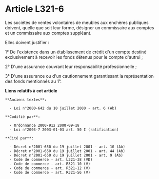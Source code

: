 # Article L321-6

Les sociétés de ventes volontaires de meubles aux enchères publiques doivent, quelle que soit leur forme, désigner un
commissaire aux comptes et un commissaire aux comptes suppléant.

Elles doivent justifier :

1° De l'existence dans un établissement de crédit d'un compte destiné exclusivement à recevoir les fonds détenus pour le
compte d'autrui ;

2° D'une assurance couvrant leur responsabilité professionnelle ;

3° D'une assurance ou d'un cautionnement garantissant la représentation des fonds mentionnés au 1°.

**Liens relatifs à cet article**

	**Anciens textes**:

	  - Loi n°2000-642 du 10 juillet 2000 - art. 6 (Ab)

	**Codifié par**:

	  - Ordonnance 2000-912 2000-09-18
	  - Loi n°2003-7 2003-01-03 art. 50 I (ratification)

	**Cité par**:

	  - Décret n°2001-650 du 19 juillet 2001 - art. 10 (Ab)
	  - Décret n°2001-650 du 19 juillet 2001 - art. 44 (Ab)
	  - Décret n°2001-650 du 19 juillet 2001 - art. 9 (Ab)
	  - Code de commerce - art. L321-38 (VD)
	  - Code de commerce - art. R321-10 (V)
	  - Code de commerce - art. R321-12 (V)
	  - Code de commerce - art. R321-56 (V)
